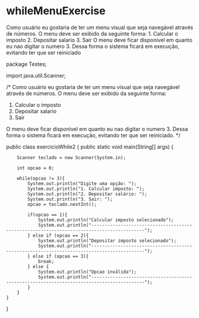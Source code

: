 # whileMenuExercise
Como usuário eu gostaria de ter um menu visual que seja navegável através de números. O menu deve ser exibido da seguinte forma:  1. Calcular o imposto 2. Depositar salario 3. Sair  O menu deve ficar disponível em quanto eu nao digitar o numero 3. Dessa forma o sistema ficará em execução, evitando ter que ser reiniciado

package Testes;

import java.util.Scanner;

/* Como usuário eu gostaria de ter um menu visual que seja navegável através de números.
O menu deve ser exibido da seguinte forma:

1. Calcular o imposto
2. Depositar salario
3. Sair

O menu deve ficar disponível em quanto eu nao digitar o numero 3.
Dessa forma o sistema ficará em execução, evitando ter que ser reiniciado. */

public class exercicioWhile2 {
    public static void main(String[] args) {

        Scanner teclado = new Scanner(System.in);

        int opcao = 0;

        while(opcao != 3){
            System.out.println("Digite uma opção: ");
            System.out.println("1. Calcular imposto: ");
            System.out.println("2. Depositar salário: ");
            System.out.println("3. Sair: ");
            opcao = teclado.nextInt();

            if(opcao == 1){
                System.out.println("Calcular imposto selecionado");
                System.out.println("------------------------------------------------------------------------------------------");
            } else if (opcao == 2){
                System.out.println("Depositar imposto selecionado");
                System.out.println("------------------------------------------------------------------------------------------");
            } else if (opcao == 3){
                break;
            } else {
                System.out.println("Opcao inválida");
                System.out.println("------------------------------------------------------------------------------------------");
            }
        }
    }
}
